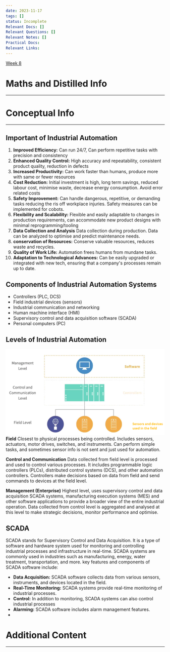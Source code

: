 ```yaml
---
date: 2023-11-17
tags: []
status: Incomplete
Relevant Docs: []
Relevant Questions: []
Relevant Notes: []
Practical Docs: 
Relevant Links:
---
```

[Week 8](Attachments/Week%208%20Lecture%20Workshop-1.pdf)
# Maths and Distilled Info
---




# Conceptual Info
---

## Important of Industrial Automation
1. **Improved Efficiency:** Can run 24/7, Can perform repetitive tasks with precision and consistency
2. **Enhanced Quality Control:** High accuracy and repeatability, consistent product quality, reduction in defects
3. **Increased Productivity:** Can work faster than humans, produce more with same or fewer resources
4. **Cost Reduction:** Initial investment is high, long term savings, reduced labour cost, minimise waste, decrease energy consumption. Avoid error related costs
5. **Safety Improvement:** Can handle dangerous, repetitive, or demanding tasks reducing the ris off workplace injuries. Safety measures can be implemented for cobots.
6. **Flexibility and Scalability:** Flexible and easily adaptable to changes in production requirements, can accommodate new product designs with minimal reprogramming/tooling
7. **Data Collection and Analysis** Data collection during production. Data can be analyzed to optimise and predict maintenance needs.
8. **conservation of Resources:** Conserve valuable resources, reduces waste and recycles.
9. **Quality of Work Life:** Automation frees humans from mundane tasks.
10. **Adaptation to Technological Advances:** Can be easily upgraded or integrated with new tech, ensuring that a company's processes remain up to date.

## Components of Industrial Automation Systems
-  Controllers (PLC, DCS)
- Field industrial devices (sensors)
- Industrial communication and networking
- Human machine interface (HMI)
- Supervisory control and data acquisition software (SCADA)
- Personal computers (PC)

## Levels of Industrial Automation
![](Attachments/Pasted%20image%2020231118202411.png)
**Field**
Closest to physical processes being controlled. Includes sensors, actuators, motor drives, switches, and instruments. Can perform simple tasks, and sometimes sensor info is not sent and just used for automation.

**Control and Communication**
Data collected from field level is processed and used to control various processes. It includes programmable logic controllers (PLCs), distributed control systems (DCS), and other automation controllers. Controllers make decisions based on data from field and send commands to devices at the field level.

**Management (Enterprise)**
Highest level, uses supervisory control and data acquisition SCADA systems, manufacturing execution systems (MES) and other software applications to provide a broader view of the entire industrial operation. Data collected from control level is aggregated and analysed at this level to make strategic decisions, monitor performance and optimise.

## SCADA
SCADA stands for Supervisory Control and Data Acquisition. It is a type of software and hardware system used for monitoring and controlling industrial processes and infrastructure in real-time. SCADA systems are commonly used in industries such as manufacturing, energy, water treatment, transportation, and more. key features and components of SCADA software include:
- **Data Acquisition:** SCADA software collects data from various sensors, instruments, and devices located in the field.
- **Real-Time Monitoring:** SCADA systems provide real-time monitoring of industrial processes.
- **Control:** In addition to monitoring, SCADA systems can also control industrial processes
- **Alarming:** SCADA software includes alarm management features.
- 
# Additional Content
---

